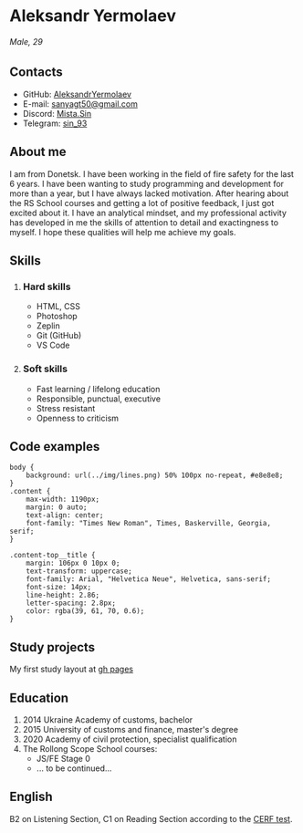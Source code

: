 # Aleksandr Yermolaev 
###### Male, 29
## Contacts
* GitHub: [AleksandrYermolaev](https://github.com/AleksandrYermolaev)
* E-mail: sanyagt50@gmail.com
* Discord: [Mista.Sin](https://discordapp.com/users/328286184348581893)
* Telegram: [sin_93](https://t.me/sin_93)
## About me
I am from Donetsk. I have been working in the field of fire safety for the last 6 years. I have been wanting to study programming and development for more than a year, but I have always lacked motivation. After hearing about the RS School courses and getting a lot of positive feedback, I just got excited about it. I have an analytical mindset, and my professional activity has developed in me the skills of attention to detail and exactingness to myself. I hope these qualities will help me achieve my goals.
## Skills
1) ### Hard skills
   * HTML, CSS
   * Photoshop
   * Zeplin
   * Git (GitHub)
   * VS Code
2) ### Soft skills
   * Fast learning / lifelong education
   * Responsible, punctual, executive
   * Stress resistant
   * Openness to criticism
## Code examples
```
body {
    background: url(../img/lines.png) 50% 100px no-repeat, #e8e8e8;
}
.content {
    max-width: 1190px;
    margin: 0 auto;
    text-align: center;
    font-family: "Times New Roman", Times, Baskerville, Georgia, serif;
}

.content-top__title {
    margin: 106px 0 10px 0;
    text-transform: uppercase;
    font-family: Arial, "Helvetica Neue", Helvetica, sans-serif;
    font-size: 14px;
    line-height: 2.86;
    letter-spacing: 2.8px;
    color: rgba(39, 61, 70, 0.6);
}
```
## Study projects
My first study layout at [gh pages](https://aleksandryermolaev.github.io/study_first_layout/)
## Education
1) 2014 Ukraine Academy of сustoms, bachelor
2) 2015 University of customs and finance, master's degree
3) 2020 Аcademy of civil protection, specialist qualification
4) The Rollong Scope School courses:
      * JS/FE Stage 0
      * ... to be continued...
## English
B2 on Listening Section, C1 on Reading Section according to the [CERF test](https://www.efset.org/cert/fdFwvR).
